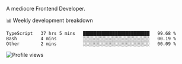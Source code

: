 A mediocre Frontend Developer.

📊 Weekly development breakdown
<!--START_SECTION:waka-->

```text
TypeScript   37 hrs 5 mins   █████████████████████████   99.68 %
Bash         4 mins          ░░░░░░░░░░░░░░░░░░░░░░░░░   00.19 %
Other        2 mins          ░░░░░░░░░░░░░░░░░░░░░░░░░   00.09 %
```

<!--END_SECTION:waka-->

<img src="https://gpvc.arturio.dev/iqbalfasri" alt="Profile views"/>
